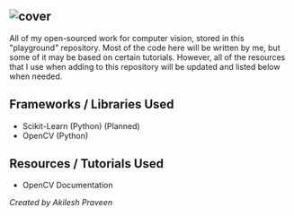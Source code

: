 
![cover](http://s32.postimg.org/sk4hkzuvp/cover.png)
---
All of my open-sourced work for computer vision, stored in this "playground" repository. Most of the code here will be written by me, but some of it may be based on certain tutorials. However, all of the resources that I use when adding to this repository will be updated and listed below when needed.

## Frameworks / Libraries Used
* Scikit-Learn (Python) (Planned)
* OpenCV (Python)

## Resources / Tutorials Used
* OpenCV Documentation

_Created by Akilesh Praveen_

